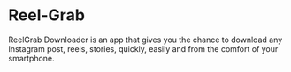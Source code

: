 # Reel-Grab
ReelGrab Downloader is an app that gives you the chance to download any Instagram post, reels, stories, quickly, easily and from the comfort of your smartphone.
